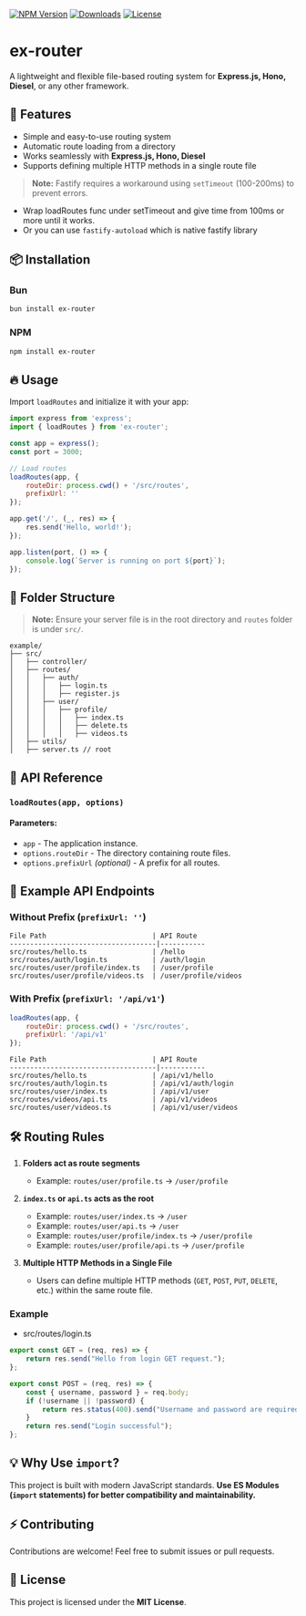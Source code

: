 [![NPM Version](https://img.shields.io/npm/v/ex-router)](https://www.npmjs.com/package/ex-router)
[![Downloads](https://img.shields.io/npm/dm/@nativecn/cli.svg)](https://www.npmjs.com/package/ex-router)
[![License](https://img.shields.io/npm/l/ex-router)](https://github.com/pradeepbgs/ex-router/LICENSE)


# ex-router

A lightweight and flexible file-based routing system for **Express.js, Hono, Diesel**, or any other framework.

## 🚀 Features
- Simple and easy-to-use routing system
- Automatic route loading from a directory
- Works seamlessly with **Express.js, Hono, Diesel**
- Supports defining multiple HTTP methods in a single route file

> **Note:** Fastify requires a workaround using `setTimeout` (100-200ms) to prevent errors.
* Wrap loadRoutes func under setTimeout and give time from 100ms or more until it works.
* Or you can use `fastify-autoload` which is native fastify library


## 📦 Installation

### Bun
```sh
bun install ex-router
```

### NPM
```sh
npm install ex-router
```

## 🔥 Usage

Import `loadRoutes` and initialize it with your app:

```js
import express from 'express';
import { loadRoutes } from 'ex-router';

const app = express();
const port = 3000;

// Load routes
loadRoutes(app, {
    routeDir: process.cwd() + '/src/routes',
    prefixUrl: ''
});

app.get('/', (_, res) => {
    res.send('Hello, world!');
});

app.listen(port, () => {
    console.log(`Server is running on port ${port}`);
});
```

## 📂 Folder Structure
> **Note:** Ensure your server file is in the root directory and `routes` folder is under `src/`.

```
example/
├── src/
│   ├── controller/
│   ├── routes/
│   │   ├── auth/
│   │   │   ├── login.ts
│   │   │   ├── register.js
│   │   ├── user/
│   │   │   ├── profile/
│   │   │   │   ├── index.ts
│   │   │   │   ├── delete.ts
│   │   │   │   ├── videos.ts
│   ├── utils/
│   ├── server.ts // root
```

## 📝 API Reference

### `loadRoutes(app, options)`

#### Parameters:
- `app` - The application instance.
- `options.routeDir` - The directory containing route files.
- `options.prefixUrl` *(optional)* - A prefix for all routes.

## 🔗 Example API Endpoints

### Without Prefix (`prefixUrl: ''`)
```
File Path                          | API Route
------------------------------------|-----------
src/routes/hello.ts                | /hello  
src/routes/auth/login.ts           | /auth/login  
src/routes/user/profile/index.ts   | /user/profile  
src/routes/user/profile/videos.ts  | /user/profile/videos  
```

### With Prefix (`prefixUrl: '/api/v1'`)
```js
loadRoutes(app, {
    routeDir: process.cwd() + '/src/routes',
    prefixUrl: '/api/v1'
});
```
```
File Path                          | API Route
------------------------------------|-----------
src/routes/hello.ts                | /api/v1/hello  
src/routes/auth/login.ts           | /api/v1/auth/login  
src/routes/user/index.ts           | /api/v1/user  
src/routes/videos/api.ts           | /api/v1/videos  
src/routes/user/videos.ts          | /api/v1/user/videos  
```

## 🛠 Routing Rules

1. **Folders act as route segments**
   - Example: `routes/user/profile.ts` → `/user/profile`

2. **`index.ts` or `api.ts` acts as the root**
   - Example: `routes/user/index.ts` → `/user`
   - Example: `routes/user/api.ts` → `/user`
   - Example: `routes/user/profile/index.ts` → `/user/profile`
   - Example: `routes/user/profile/api.ts` → `/user/profile`

3. **Multiple HTTP Methods in a Single File**
   - Users can define multiple HTTP methods (`GET`, `POST`, `PUT`, `DELETE`, etc.) within the same route file.

### Example
- src/routes/login.ts
```js
export const GET = (req, res) => {
    return res.send("Hello from login GET request.");
};

export const POST = (req, res) => {
    const { username, password } = req.body;
    if (!username || !password) {
        return res.status(400).send("Username and password are required");
    }
    return res.send("Login successful");
};
```

## 💡 Why Use `import`?
This project is built with modern JavaScript standards. **Use ES Modules (`import` statements) for better compatibility and maintainability.**

## ⚡ Contributing
Contributions are welcome! Feel free to submit issues or pull requests.

## 📜 License
This project is licensed under the **MIT License**.


